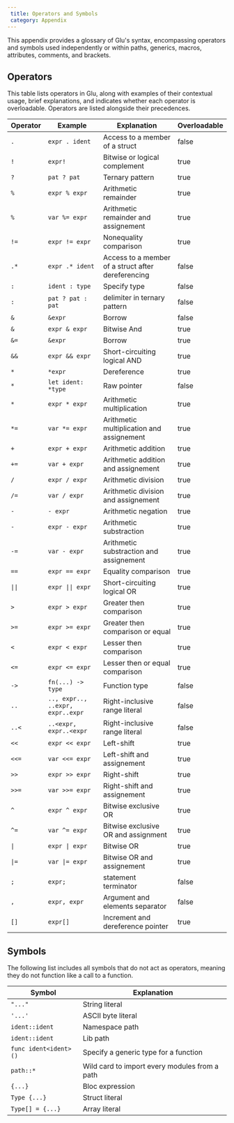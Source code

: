 ```yaml
---
 title: Operators and Symbols
 category: Appendix
---
```


This appendix provides a glossary of Glu's syntax, encompassing operators
and symbols used independently or within paths, generics, macros, attributes,
comments, and brackets.

## Operators
This table lists operators in Glu, along with examples of their contextual
usage, brief explanations, and indicates whether each operator is
overloadable. Operators are listed alongside their precedences.

| Operator | Example  | Explanation | Overloadable |
|----------|----------|-------------|--------------|
| `.` | `expr . ident` | Access to a member of a struct | false |
| `!` | `expr!` | Bitwise or logical complement | true |
| `?` | `pat ? pat` | Ternary pattern | true |
| `%` | `expr % expr` | Arithmetic remainder | true |
| `%` | `var %= expr` | Arithmetic remainder and assignement | true |
| `!=` | `expr != expr` | Nonequality comparison | true |
| `.*` | `expr .* ident`  | Access to a member of a struct after dereferencing | false |
| `:` | `ident : type` | Specify type | false |
| `:` | `pat ? pat : pat` | delimiter in ternary pattern | false |
| `&` | `&expr` | Borrow | false |
| `&` | `expr & expr` | Bitwise And | true |
| `&=` | `&expr` | Borrow | true |
| `&&` | `expr && expr` | Short-circuiting logical AND | true |
| `*` | `*expr` | Dereference | true |
| `*` | `let ident: *type` | Raw pointer | false |
| `*` | `expr * expr` | Arithmetic multiplication | true |
| `*=` | `var *= expr` | Arithmetic multiplication and assignement | true |
| `+` | `expr + expr` | Arithmetic addition | true |
| `+=` | `var + expr` | Arithmetic addition and assignement | true |
| `/` | `expr / expr` | Arithmetic division | true |
| `/=` | `var / expr` | Arithmetic division and assignement | true |
| `-` | `- expr` | Arithmetic negation | true |
| `-` | `expr - expr` | Arithmetic substraction | true |
| `-=` | `var - expr` | Arithmetic substraction and assignement | true |
| `==` | `expr == expr` | Equality comparison | true |
| `\|\|` | `expr \|\| expr` | Short-circuiting logical OR | true |
| `>` | `expr > expr` | Greater then comparison | true |
| `>=` | `expr >= expr` | Greater then comparison or equal | true |
| `<` | `expr < expr` | Lesser then comparison | true |
| `<=` | `expr <= expr` | Lesser then or equal comparison | true |
| `->` | `fn(...) -> type` | Function type | false |
| `..` | `.., expr.., ..expr, expr..expr` | Right-inclusive range literal | false |
| `..<` | `..<expr, expr..<expr` | Right-inclusive range literal | false |
| `<<` | `expr << expr` | Left-shift | true |
| `<<=` | `var <<= expr` | Left-shift and assignement | true |
| `>>` | `expr >> expr` | Right-shift | true |
| `>>=` | `var >>= expr` | Right-shift and assignement | true |
| `^` | `expr ^ expr` | Bitwise exclusive OR | true |
| `^=` | `var ^= expr` | Bitwise exclusive OR and assignment | true |
| `\|` | `expr \| expr` | Bitwise OR | true |
| `\|=` | `var \|= expr` | Bitwise OR and assignement | true |
| `;` | `expr;` | statement terminator | false |
| `,` | `expr, expr` | Argument and elements separator | false |
| `[]` | `expr[]` | Increment and dereference pointer | true |

## Symbols
The following list includes all symbols that do not act as operators,
meaning they do not function like a call to a function.

| Symbol | Explanation |
|----------|----------|
| `"..."` | String literal |
| `'...'` | ASCII byte literal |
| `ident::ident` | Namespace path |
| `ident::ident` | Lib path |
| `func ident<ident>()` | Specify a generic type for a function |
| `path::*` | Wild card to import every modules from a path |
| `{...}` | Bloc expression |
| `Type {...}` | Struct literal |
| `Type[] = {...}` | Array literal |
